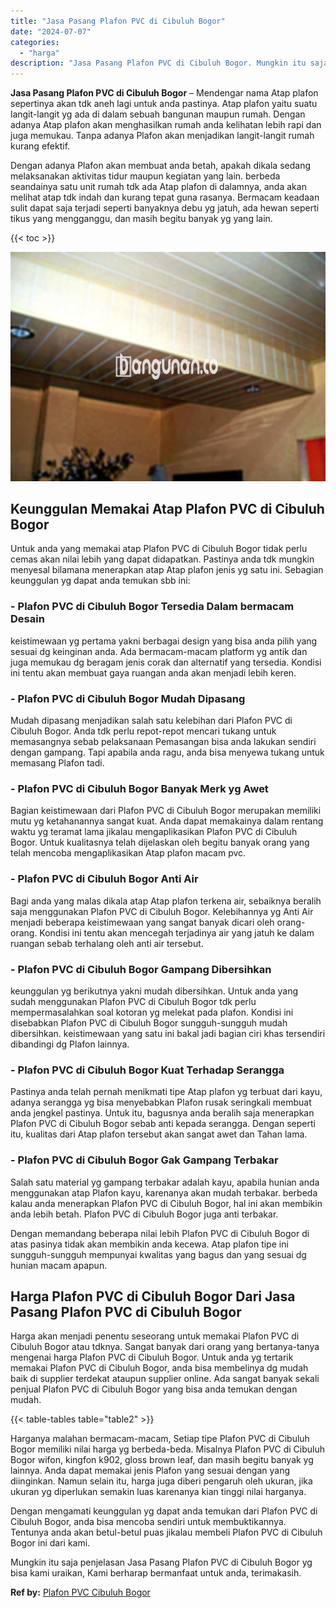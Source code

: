 ```yaml
---
title: "Jasa Pasang Plafon PVC di Cibuluh Bogor"
date: "2024-07-07"
categories: 
  - "harga"
description: "Jasa Pasang Plafon PVC di Cibuluh Bogor. Mungkin itu saja penjelasan Jasa Pasang Plafon PVC di Cibuluh Bogor yg bisa kami uraikan, Kami berharap bermanfaat u..."
---
```


**Jasa Pasang Plafon PVC di Cibuluh Bogor** – Mendengar nama Atap plafon sepertinya akan tdk aneh lagi untuk anda pastinya. Atap plafon yaitu suatu langit-langit yg ada di dalam sebuah bangunan maupun rumah. Dengan adanya Atap plafon akan menghasilkan rumah anda kelihatan lebih rapi dan juga memukau. Tanpa adanya Plafon akan menjadikan langit-langit rumah kurang efektif.

Dengan adanya Plafon akan membuat anda betah, apakah dikala sedang melaksanakan aktivitas tidur maupun kegiatan yang lain. berbeda seandainya satu unit rumah tdk ada Atap plafon di dalamnya, anda akan melihat atap tdk indah dan kurang tepat guna rasanya. Bermacam keadaan sulit dapat saja terjadi seperti banyaknya debu yg jatuh, ada hewan seperti tikus yang mengganggu, dan masih begitu banyak yg yang lain.

{{< toc >}}

![Jasa Pasang Plafon PVC di Cibuluh Bogor](/images/flafond-pvc-murah06.png)

## Keunggulan Memakai Atap Plafon PVC di Cibuluh Bogor

Untuk anda yang memakai atap Plafon PVC di Cibuluh Bogor tidak perlu cemas akan nilai lebih yang dapat didapatkan. Pastinya anda tdk mungkin menyesal bilamana menerapkan atap Atap plafon jenis yg satu ini. Sebagian keunggulan yg dapat anda temukan sbb ini:

### \- Plafon PVC di Cibuluh Bogor Tersedia Dalam bermacam Desain

keistimewaan yg pertama yakni berbagai design yang bisa anda pilih yang sesuai dg keinginan anda. Ada bermacam-macam platform yg antik dan juga memukau dg beragam jenis corak dan alternatif yang tersedia. Kondisi ini tentu akan membuat gaya ruangan anda akan menjadi lebih keren.

### \- Plafon PVC di Cibuluh Bogor Mudah Dipasang

Mudah dipasang menjadikan salah satu kelebihan dari Plafon PVC di Cibuluh Bogor. Anda tdk perlu repot-repot mencari tukang untuk memasangnya sebab pelaksanaan Pemasangan bisa anda lakukan sendiri dengan gampang. Tapi apabila anda ragu, anda bisa menyewa tukang untuk memasang Plafon tadi.

### \- Plafon PVC di Cibuluh Bogor Banyak Merk yg Awet

Bagian keistimewaan dari Plafon PVC di Cibuluh Bogor merupakan memiliki mutu yg ketahanannya sangat kuat. Anda dapat memakainya dalam rentang waktu yg teramat lama jikalau mengaplikasikan Plafon PVC di Cibuluh Bogor. Untuk kualitasnya telah dijelaskan oleh begitu banyak orang yang telah mencoba mengaplikasikan Atap plafon macam pvc.

### \- Plafon PVC di Cibuluh Bogor Anti Air

Bagi anda yang malas dikala atap Atap plafon terkena air, sebaiknya beralih saja menggunakan Plafon PVC di Cibuluh Bogor. Kelebihannya yg Anti Air menjadi beberapa keistimewaan yang sangat banyak dicari oleh orang-orang. Kondisi ini tentu akan mencegah terjadinya air yang jatuh ke dalam ruangan sebab terhalang oleh anti air tersebut.

### \- Plafon PVC di Cibuluh Bogor Gampang Dibersihkan

keunggulan yg berikutnya yakni mudah dibersihkan. Untuk anda yang sudah menggunakan Plafon PVC di Cibuluh Bogor tdk perlu mempermasalahkan soal kotoran yg melekat pada plafon. Kondisi ini disebabkan Plafon PVC di Cibuluh Bogor sungguh-sungguh mudah dibersihkan. keistimewaan yang satu ini bakal jadi bagian ciri khas tersendiri dibandingi dg Plafon lainnya.

### \- Plafon PVC di Cibuluh Bogor Kuat Terhadap Serangga

Pastinya anda telah pernah menikmati tipe Atap plafon yg terbuat dari kayu, adanya serangga yg bisa menyebabkan Plafon rusak seringkali membuat anda jengkel pastinya. Untuk itu, bagusnya anda beralih saja menerapkan Plafon PVC di Cibuluh Bogor sebab anti kepada serangga. Dengan seperti itu, kualitas dari Atap plafon tersebut akan sangat awet dan Tahan lama.

### \- Plafon PVC di Cibuluh Bogor Gak Gampang Terbakar

Salah satu material yg gampang terbakar adalah kayu, apabila hunian anda menggunakan atap Plafon kayu, karenanya akan mudah terbakar. berbeda kalau anda menerapkan Plafon PVC di Cibuluh Bogor, hal ini akan membikin anda lebih betah. Plafon PVC di Cibuluh Bogor juga anti terbakar.

Dengan memandang beberapa nilai lebih Plafon PVC di Cibuluh Bogor di atas pasinya tidak akan membikin anda kecewa. Atap plafon tipe ini sungguh-sungguh mempunyai kwalitas yang bagus dan yang sesuai dg hunian macam apapun.

## Harga Plafon PVC di Cibuluh Bogor Dari Jasa Pasang Plafon PVC di Cibuluh Bogor

Harga akan menjadi penentu seseorang untuk memakai Plafon PVC di Cibuluh Bogor atau tdknya. Sangat banyak dari orang yang bertanya-tanya mengenai harga Plafon PVC di Cibuluh Bogor. Untuk anda yg tertarik memakai Plafon PVC di Cibuluh Bogor, anda bisa membelinya dg mudah baik di supplier terdekat ataupun supplier online. Ada sangat banyak sekali penjual Plafon PVC di Cibuluh Bogor yang bisa anda temukan dengan mudah.

{{< table-tables table="table2" >}}

Harganya malahan bermacam-macam, Setiap tipe Plafon PVC di Cibuluh Bogor memiliki nilai harga yg berbeda-beda. Misalnya Plafon PVC di Cibuluh Bogor wifon, kingfon k902, gloss brown leaf, dan masih begitu banyak yg lainnya. Anda dapat memakai jenis Plafon yang sesuai dengan yang diinginkan. Namun selain itu, harga juga diberi pengaruh oleh ukuran, jika ukuran yg diperlukan semakin luas karenanya kian tinggi nilai harganya.

Dengan mengamati keunggulan yg dapat anda temukan dari Plafon PVC di Cibuluh Bogor, anda bisa mencoba sendiri untuk membuktikannya. Tentunya anda akan betul-betul puas jikalau membeli Plafon PVC di Cibuluh Bogor ini dari kami.

Mungkin itu saja penjelasan Jasa Pasang Plafon PVC di Cibuluh Bogor yg bisa kami uraikan, Kami berharap bermanfaat untuk anda, terimakasih.

**Ref by:** [Plafon PVC Cibuluh Bogor](https://id.wikipedia.org/wiki/Plafon)
